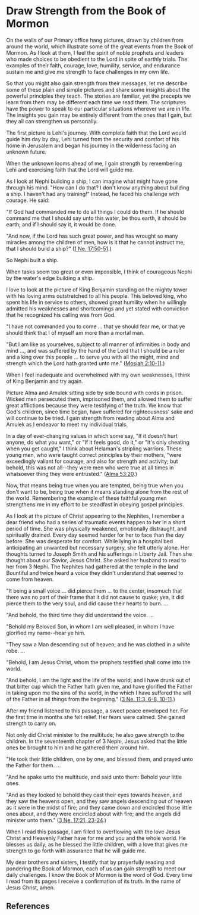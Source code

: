 # Draw Strength from the Book of Mormon

On the walls of our Primary office hang pictures, drawn by children from
around the world, which illustrate some of the great events from the Book of
Mormon. As I look at them, I feel the spirit of noble prophets and leaders who
made choices to be obedient to the Lord in spite of earthly trials. The
examples of their faith, courage, love, humility, service, and endurance
sustain me and give me strength to face challenges in my own life.

So that you might also gain strength from their messages, let me describe some
of these plain and simple pictures and share some insights about the powerful
principles they teach. The stories are familiar, yet the precepts we learn
from them may be different each time we read them. The scriptures have the
power to speak to our particular situations wherever we are in life. The
insights you gain may be entirely different from the ones that I gain, but
they all can strengthen us personally.

The first picture is Lehi's journey. With complete faith that the Lord would
guide him day by day, Lehi turned from the security and comfort of his home in
Jerusalem and began his journey in the wilderness facing an unknown future.

When the unknown looms ahead of me, I gain strength by remembering Lehi and
exercising faith that the Lord will guide me.

As I look at Nephi building a ship, I can imagine what might have gone through
his mind. "How can I do that? I don't know anything about building a ship. I
haven't had any training!" Instead, he faced his challenge with courage. He
said:

"If God had commanded me to do all things I could do them. If he should
command me that I should say unto this water, be thou earth, it should be
earth; and if I should say it, it would be done.

"And now, if the Lord has such great power, and has wrought so many miracles
among the children of men, how is it that he cannot instruct me, that I should
build a ship?" ([1 Ne. 17:50-51](/scriptures/bofm/1-ne/17.50-51?lang=eng#49).)

So Nephi built a ship.

When tasks seem too great or even impossible, I think of courageous Nephi by
the water's edge building a ship.

I love to look at the picture of King Benjamin standing on the mighty tower
with his loving arms outstretched to all his people. This beloved king, who
spent his life in service to others, showed great humility when he willingly
admitted his weaknesses and shortcomings and yet stated with conviction that
he recognized his calling was from God.

"I have not commanded you to come ... that ye should fear me, or that ye should
think that I of myself am more than a mortal man.

"But I am like as yourselves, subject to all manner of infirmities in body and
mind ..., and was suffered by the hand of the Lord that I should be a ruler and
a king over this people ... to serve you with all the might, mind and strength
which the Lord hath granted unto me." ([Mosiah
2:10-11](/scriptures/bofm/mosiah/2.10-11?lang=eng#9).)

When I feel inadequate and overwhelmed with my own weaknesses, I think of King
Benjamin and try again.

Picture Alma and Amulek sitting side by side bound with cords in prison.
Wicked men persecuted them, imprisoned them, and allowed them to suffer great
afflictions because they were testifying of the truth. We know that God's
children, since time began, have suffered for righteousness' sake and will
continue to be tried. I gain strength from reading about Alma and Amulek as I
endeavor to meet my individual trials.

In a day of ever-changing values in which some say, "If it doesn't hurt
anyone, do what you want," or "If it feels good, do it," or "It's only
cheating when you get caught," I think about Helaman's stripling warriors.
These young men, who were taught correct principles by their mothers, "were
exceedingly valiant for courage, and also for strength and activity; but
behold, this was not all--they were men who were true at all times in
whatsoever thing they were entrusted." ([Alma
53:20](/scriptures/bofm/alma/53.20?lang=eng#19).)

Now, that means being true when you are tempted, being true when you don't
want to be, being true when it means standing alone from the rest of the
world. Remembering the example of these faithful young men strengthens me in
my effort to be steadfast in obeying gospel principles.

As I look at the picture of Christ appearing to the Nephites, I remember a
dear friend who had a series of traumatic events happen to her in a short
period of time. She was physically weakened, emotionally distraught, and
spiritually drained. Every day seemed harder for her to face than the day
before. She was desperate for comfort. While lying in a hospital bed
anticipating an unwanted but necessary surgery, she felt utterly alone. Her
thoughts turned to Joseph Smith and his sufferings in Liberty Jail. Then she
thought about our Savior, Jesus Christ. She asked her husband to read to her
from 3 Nephi. The Nephites had gathered at the temple in the land Bountiful
and twice heard a voice they didn't understand that seemed to come from
heaven.

"It being a small voice ... did pierce them ... to the center, insomuch that there
was no part of their frame that it did not cause to quake; yea, it did pierce
them to the very soul, and did cause their hearts to burn. ...

"And behold, the third time they did understand the voice. ...

"Behold my Beloved Son, in whom I am well pleased, in whom I have glorified my
name--hear ye him.

"They saw a Man descending out of heaven; and he was clothed in a white robe.
...

"Behold, I am Jesus Christ, whom the prophets testified shall come into the
world.

"And behold, I am the light and the life of the world; and I have drunk out of
that bitter cup which the Father hath given me, and have glorified the Father
in taking upon me the sins of the world, in the which I have suffered the will
of the Father in all things from the beginning." ([3 Ne. 11:3, 6-8,
10-11](/scriptures/bofm/3-ne/11.3,6-8,10-11?lang=eng#2).)

After my friend listened to this passage, a sweet peace enveloped her. For the
first time in months she felt relief. Her fears were calmed. She gained
strength to carry on.

Not only did Christ minister to the multitude; he also gave strength to the
children. In the seventeenth chapter of 3 Nephi, Jesus asked that the little
ones be brought to him and he gathered them around him.

"He took their little children, one by one, and blessed them, and prayed unto
the Father for them. ...

"And he spake unto the multitude, and said unto them: Behold your little ones.

"And as they looked to behold they cast their eyes towards heaven, and they
saw the heavens open, and they saw angels descending out of heaven as it were
in the midst of fire; and they came down and encircled those little ones
about, and they were encircled about with fire; and the angels did minister
unto them." ([3 Ne. 17:21,
23-24](/scriptures/bofm/3-ne/17.21,23-24?lang=eng#20).)

When I read this passage, I am filled to overflowing with the love Jesus
Christ and Heavenly Father have for me and you and the whole world. He blesses
us daily, as he blessed the little children, with a love that gives me
strength to go forth with assurance that he will guide me.

My dear brothers and sisters, I testify that by prayerfully reading and
pondering the Book of Mormon, each of us can gain strength to meet our daily
challenges. I know the Book of Mormon is the word of God. Every time I read
from its pages I receive a confirmation of its truth. In the name of Jesus
Christ, amen.

## References


